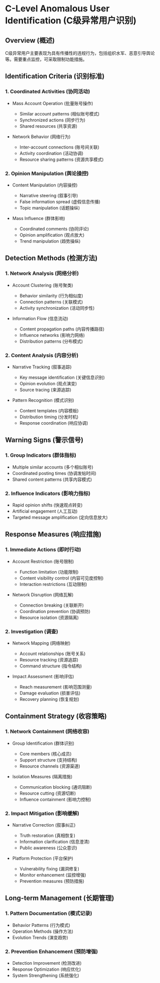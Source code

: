 # C-Level Anomalous User Identification (C级异常用户识别)

## Overview (概述)
C级异常用户主要表现为具有传播性的违规行为，包括组织水军、恶意引导舆论等。需要重点监控，可采取限制功能措施。

## Identification Criteria (识别标准)

### 1. Coordinated Activities (协同活动)
- Mass Account Operation (批量账号操作)
  - Similar account patterns (相似账号模式)
  - Synchronized actions (同步行为)
  - Shared resources (共享资源)

- Network Behavior (网络行为)
  - Inter-account connections (账号间关联)
  - Activity coordination (活动协调)
  - Resource sharing patterns (资源共享模式)

### 2. Opinion Manipulation (舆论操控)
- Content Manipulation (内容操控)
  - Narrative steering (叙事引导)
  - False information spread (虚假信息传播)
  - Topic manipulation (话题操纵)

- Mass Influence (群体影响)
  - Coordinated comments (协同评论)
  - Opinion amplification (观点放大)
  - Trend manipulation (趋势操纵)

## Detection Methods (检测方法)

### 1. Network Analysis (网络分析)
- Account Clustering (账号聚类)
  - Behavior similarity (行为相似度)
  - Connection patterns (关联模式)
  - Activity synchronization (活动同步性)

- Information Flow (信息流动)
  - Content propagation paths (内容传播路径)
  - Influence networks (影响力网络)
  - Distribution patterns (分布模式)

### 2. Content Analysis (内容分析)
- Narrative Tracking (叙事追踪)
  - Key message identification (关键信息识别)
  - Opinion evolution (观点演变)
  - Source tracing (来源追踪)

- Pattern Recognition (模式识别)
  - Content templates (内容模板)
  - Distribution timing (分发时机)
  - Response coordination (响应协调)

## Warning Signs (警示信号)

### 1. Group Indicators (群体指标)
- Multiple similar accounts (多个相似账号)
- Coordinated posting times (协调发帖时间)
- Shared content patterns (共享内容模式)

### 2. Influence Indicators (影响力指标)
- Rapid opinion shifts (快速观点转变)
- Artificial engagement (人工互动)
- Targeted message amplification (定向信息放大)

## Response Measures (响应措施)

### 1. Immediate Actions (即时行动)
- Account Restriction (账号限制)
  - Function limitation (功能限制)
  - Content visibility control (内容可见度控制)
  - Interaction restrictions (互动限制)

- Network Disruption (网络瓦解)
  - Connection breaking (关联断开)
  - Coordination prevention (协调预防)
  - Resource isolation (资源隔离)

### 2. Investigation (调查)
- Network Mapping (网络映射)
  - Account relationships (账号关系)
  - Resource tracking (资源追踪)
  - Command structure (指令结构)

- Impact Assessment (影响评估)
  - Reach measurement (影响范围测量)
  - Damage evaluation (损害评估)
  - Recovery planning (恢复规划)

## Containment Strategy (收容策略)

### 1. Network Containment (网络收容)
- Group Identification (群体识别)
  - Core members (核心成员)
  - Support structure (支持结构)
  - Resource channels (资源渠道)

- Isolation Measures (隔离措施)
  - Communication blocking (通讯阻断)
  - Resource cutting (资源切断)
  - Influence containment (影响力控制)

### 2. Impact Mitigation (影响缓解)
- Narrative Correction (叙事纠正)
  - Truth restoration (真相恢复)
  - Information clarification (信息澄清)
  - Public awareness (公众意识)

- Platform Protection (平台保护)
  - Vulnerability fixing (漏洞修复)
  - Monitor enhancement (监控增强)
  - Prevention measures (预防措施)

## Long-term Management (长期管理)

### 1. Pattern Documentation (模式记录)
- Behavior Patterns (行为模式)
- Operation Methods (操作方法)
- Evolution Trends (演变趋势)

### 2. Prevention Enhancement (预防增强)
- Detection Improvement (检测改进)
- Response Optimization (响应优化)
- System Strengthening (系统强化) 